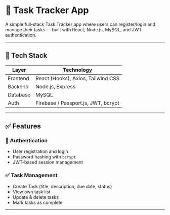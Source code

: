 # 📝 Task Tracker App

A simple full-stack Task Tracker app where users can register/login and manage their tasks — built with React, Node.js, MySQL, and JWT authentication.

---

## 🚀 Tech Stack

| Layer     | Technology             |
|-----------|------------------------|
| Frontend  | React (Hooks), Axios, Tailwind CSS |
| Backend   | Node.js, Express       |
| Database  | MySQL                  |
| Auth      | Firebase / Passport.js, JWT, bcrypt |

---

## ✅ Features

### 🔐 Authentication
- User registration and login
- Password hashing with `bcrypt`
- JWT-based session management

### ✅ Task Management
- Create Task (title, description, due date, status)
- View own task list
- Update & delete tasks
- Mark tasks as complete

---



